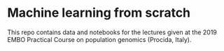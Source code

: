# Machine learning from scratch

This repo contains data and notebooks for the lectures given at the 2019 EMBO Practical Course on population genomics (Procida, Italy).
